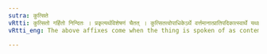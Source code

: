 ```yaml
---
sutra: कुत्सिते
vRtti: कुत्सितो गर्हितो निन्दितः । प्रकृत्यर्थविशेषणं चैतत् । कुत्सितत्वोपाधिकेऽर्थे वर्त्तमानात्प्रातिपदिकात्स्वार्थे यथाविहितं प्रत्ययो भवति ॥
vRtti_eng: The above affixes come when the thing is spoken of as contemptible.

---
```


